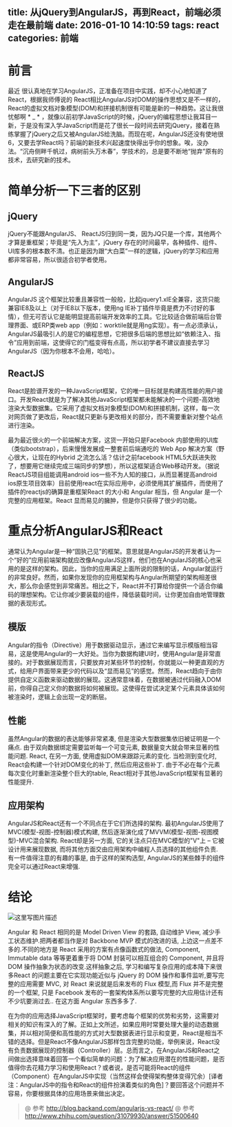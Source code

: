 title: 从jQuery到AngularJS，再到React，前端必须走在最前端
date: 2016-01-10 14:10:59
tags: react 
categories: 前端 
---


# 前言
最近 很认真地在学习AngularJS，正准备在项目中实践，却不小心地知道了React，根据我师傅说的 React相比AngularJS对DOM的操作思想又是不一样的，React的虚拟文档对象模型(DOM)和拼接机制很有可能是新的一种趋势。这让我很忧郁啊 * _ * ，就像以前初学JavaScript的时候，jQuery的编程思想让我耳目一新，于是没有深入学JavaScript而是花了很长一段时间去研究jQuery，接着在熟练掌握了jQuery之后又被AngularJS给洗脑。而现在呢，AngularJS还没有使地很6，又要去学React吗？前端的新技术兴起速度快得出乎你的想象。唉，没办法。“沉舟侧畔千帆过，病树前头万木春”，学技术的，总是要不断地“抛弃”原有的技术，去研究新的技术。

<!--more-->

# 简单分析一下三者的区别
## jQuery
jQuery不能跟AngularJS、 ReactJS归到同一类，因为JQ只是一个库，其他两个才算是重框架；毕竟是“先入为主”，jQuery 存在的时间最早，各种插件、组件、UI库多的根本数不清。也正是因为跟“大白菜”一样的逻辑，jQuery的学习和应用都非常容易，所以很适合初学者使用。
## AngularJS
AngularJS 这个框架比较重且兼容性一般般，比起jquery1.xIE全兼容，这货只能兼容IE8及以上（对于IE8以下版本，使用ng IE补丁插件毕竟是费力不讨好的事情），但无可否认它是能明显提高前端开发效率的工具。它比较适合做前端后台管理界面、或ERP类web app（例如：worktile就是用ng实现）。有一点必须承认，AngularJS最吸引人的是它的编程思想，它把很多后端的思想比如“依赖注入、指令”应用到前端，这使得它的门槛变得有点高，所以初学者不建议直接去学习AngularJS（因为你根本不会用，哈哈）。
## ReactJS
React是脸谱开发的一种JavaScript框架，它的唯一目标就是构建高性能的用户接口。开发React就是为了解决其他JavaScript框架都未能解决的一个问题-高效地渲染大型数据集。它采用了虚拟文档对象模型(DOM)和拼接机制，这样，每一次对网页做了更改后，React就只更新与更改相关的部分，而不需要重新对整个站点进行渲染。

最为最近很火的一个前端解决方案，这货一开始只是Facebook 内部使用的UI库（类似bootstrap），后来慢慢发展成一整套前后端通吃的 Web App 解决方案（野心很大，让现在的Hybrid 之流怎么活？估计之前facebook HTML5大跃进失败了，想要用它继续完成三端同步的梦想），所以这框架适合Web移动开发。（据说ReactJS项目组能调用android ios一些不为人知的接口，从而显著提高android ios原生项目效率）目前使用react在实际应用中，必须使用其扩展插件，而使用了插件的reactjs的确算是重框架React 的大小和 Angular 相当，但 Angular 是一个完整的应用框架。React 显而易见的臃肿，但是你只获得了很少的功能。

# 重点分析AngularJS和React

通常认为Angular是一种“固执己见”的框架。意思就是AngularJS的开发者认为一个“好的”应用前端架构就应改像AngularJS这样，他们也在AngularJS的核心也采用的是这样的架构。因此，当你的应用满足上面所说的限制的话，Angular就运行的非常良好。然而，如果你发现你的应用框架构与Angular所期望的架构相差很大，那么你会感觉到非常痛苦。相比之下，React并不打算给你提供一个适合你编码的理想架构。它让你减少要装载的组件，降低装载时间，让你更加自由地管理数据的表现形式。

## 模版
Angular的指令（Directive）用于数据驱动显示，通过它来编写显示模版相当容易，这是使用Angular的一大好处。当你为数据构建UI时，使用Angular是非常直接的。对于数据展现而言，只要放弃对某些环节的控制，你就能以一种更直观的方式，给用户界面带来更少的代码以及“显而易见”的感觉。然而，React趋向于由你提供自定义函数来驱动数据的展现。这通常意味着，在数据被通过代码融入DOM前，你得自己定义你的数据将如何被展现。这使得在尝试决定某个元素具体该如何被渲染时，逻辑上会出现一定的断层。

## 性能
虽然Angular的数据的表达能够非常紧凑, 但是渲染大型数据集依旧被证明是一个痛点. 由于双向数据绑定需要监听每一个可变元素, 数据量变大就会带来显著的性能问题. React, 在另一方面, 使用虚拟DOM来跟踪元素的变化. 当检测到变化时, React会构建一个针对DOM变化的补丁, 然后应用这些补丁. 由于不必在每个元素每次变化时重新渲染整个巨大的table, React相对于其他JavaScript框架有显著的性能提升.

## 应用架构
AngularJS和React还有一个不同点在于它们所选择的架构. 最初AngularJS使用了MVC(模型-视图-控制器)模式构建, 然后逐渐演化成了MVVM(模型-视图-视图模型)-MVC混合架构. React却是另一方面, 它的关注点只在MVC模型的"V"上 – 它被设计用来展现数据, 而将其他方面交由应用架构中编程人员选择的其他组件负责. 有一件值得注意的有趣的事是, 由于这样的架构选型, AngularJS的某些棘手的组件完全可以通过React来增强.

# 结论
![这里写图片描述](http://img.blog.csdn.net/20151207171727775)

Angular 和 React 相同的是 Model Driven View 的套路, 自动维护 View, 减少手工状态维护.把两者都当作是对 Backbone MVP 模式的改进的话, 上边这一点差不多的.不同的地方是 React 采用的方案有点像函数式的做法, Component, Immutable data 等等更着重于将 DOM 封装可以相互组合的 Component, 并且将 DOM 操作抽象为状态的改变.这样抽象之后, 学习和编写复杂应用的成本降下来很多React 的问题主要在它实现功能近似与 jQuery 的 DOM 操作和事件监听,要写完整的应用需要 MVC, 对 React 来说就是后来发布的 Flux 模型,而 Flux 并不是完整的一个框架, 只是 Facebook 发布的一套架构体系所以要写完整的大应用估计还有不少坑要淌过去.. 在这方面 Angular 东西多多了.

在为你的应用选择JavaScript框架时，要考虑每个框架的优势和劣势，这需要对相关的知识有深入的了解。正如上文所述，如果应用时常要处理大量的动态数据集，并以相对简便和高性能的方式对大型数据表进行显示和变更，React是相当不错的选择。但是React不像AngularJS那样包含完整的功能，举例来说，React没有负责数据展现的控制器（Controller）层。总而言之，在AngularJS和React之间做出选择意味着回答一个看似简单的问题：为了解决应用潜在的性能问题，是否值得你去花精力学习和使用React？或者说，是否可能将React的组件（Component）在AngularJS中实现（当然这样会使得架构整体变得冗余）[译者注：AngularJS中的指令和React的组件扮演着类似的角色]？要回答这个问题并不容易，你要根据具体的应用场景来做出决定。

> @ 参考 http://blog.backand.com/angularjs-vs-react/ 
> @ 参考 http://www.zhihu.com/question/31079930/answer/51500640 

